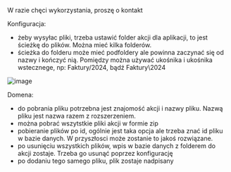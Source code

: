 W razie chęci wykorzystania, proszę o kontakt

Konfiguracja:

- żeby wysyłac pliki, trzeba ustawić folder akcji dla aplikacji, to jest ścieżkę do plików. Można mieć kilka folderów.
- ścieżka do folderu może mieć podfoldery ale powinna zaczynać się od nazwy i kończyć nią. Pomiędzy można używać ukośnika i ukośnika wstecznege, np: Faktury/2024, bądź Faktury\2024


![image](https://github.com/Maniek13/EmailWebService/assets/47826375/1e08ad28-97e2-4cca-9aa1-a945ae7e2d4d)

Domena:
- do pobrania pliku potrzebna jest znajomość akcji i nazwy pliku. Nazwą pliku jest nazwa razem z rozszerzeniem.
- można pobrać wszytstkie pliki akcji w formie zip
- pobieranie plików po id, ogólnie jest taka opcja ale trzeba znać id pliku w bazie danych. W przyszłosci może zostanie to jakoś rozwiązane.
- po usunięciu wszystkich plików, wpis w bazie danych z folderem do akcji zostaje. Trzeba go usunąć poprzez konfigurację
- po dodaniu tego samego pliku, plik zostaje nadpisany
